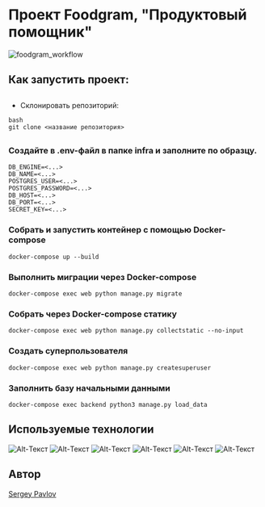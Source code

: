# Проект Foodgram, "Продуктовый помощник"

![foodgram_workflow](https://github.com/shogun500/foodgram-project-react/actions/workflows/foodgram_workflow.yml/badge.svg)


## Как запустить проект:

##
- Склонировать репозиторий:

```
bash
git clone <название репозитория>
```
##

### Создайте в .env-файл в папке infra и заполните по образцу.
```
DB_ENGINE=<...>
DB_NAME=<...>
POSTGRES_USER=<...>
POSTGRES_PASSWORD=<...>
DB_HOST=<...>
DB_PORT=<...>
SECRET_KEY=<...>
```
### Собрать и запустить контейнер с помощью Docker-compose
```
docker-compose up --build
```
### Выполнить миграции через Docker-compose
```
docker-compose exec web python manage.py migrate
```
### Собрать через Docker-compose статику
```
docker-compose exec web python manage.py collectstatic --no-input
```
### Создать суперпользователя
```
docker-compose exec web python manage.py createsuperuser
```
### Заполнить базу начальными данными
```
docker-compose exec backend python3 manage.py load_data
```


## Используемые технологии
![Alt-Текст](https://img.shields.io/badge/python-3.8-blue)
![Alt-Текст](https://img.shields.io/badge/django-2.2.20-blue)
![Alt-Текст](https://img.shields.io/badge/djangorestframework-3.12.4-blue)
![Alt-Текст](https://img.shields.io/badge/docker-20.10.16-blue)
![Alt-Текст](https://img.shields.io/badge/nginx-1.21.3-blue)
![Alt-Текст](https://img.shields.io/badge/gunicorn-20.0.4-blue)

## Автор

<a href=https://github.com/shogun500>Sergey Pavlov</a>